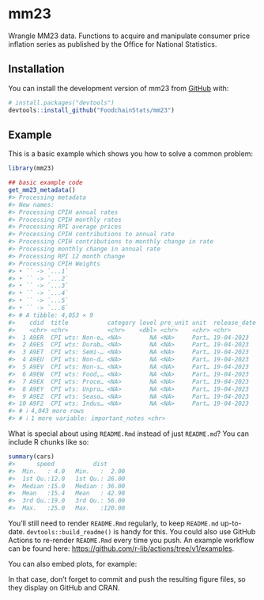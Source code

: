 
<!-- README.md is generated from README.Rmd. Please edit that file -->

# mm23

<!-- badges: start -->
<!-- badges: end -->

Wrangle MM23 data. Functions to acquire and manipulate consumer price
inflation series as published by the Office for National Statistics.

## Installation

You can install the development version of mm23 from
[GitHub](https://github.com/) with:

``` r
# install.packages("devtools")
devtools::install_github("FoodchainStats/mm23")
```

## Example

This is a basic example which shows you how to solve a common problem:

``` r
library(mm23)

## basic example code
get_mm23_metadata()
#> Processing metadata
#> New names:
#> Processing CPIH annual rates
#> Processing CPIH monthly rates
#> Processing RPI average prices
#> Processing CPIH contributions to annual rate
#> Processing CPIH contributions to monthly change in rate
#> Processing monthly change in annual rate
#> Processing RPI 12 month change
#> Processing CPIH Weights
#> • `` -> `...1`
#> • `` -> `...2`
#> • `` -> `...3`
#> • `` -> `...4`
#> • `` -> `...5`
#> • `` -> `...6`
#> # A tibble: 4,053 × 9
#>    cdid  title           category level pre_unit unit  release_date next_release
#>    <chr> <chr>           <chr>    <dbl> <chr>    <chr> <chr>        <chr>       
#>  1 A9ER  CPI wts: Non-e… <NA>        NA <NA>     Part… 19-04-2023   24 May 2023 
#>  2 A9ES  CPI wts: Durab… <NA>        NA <NA>     Part… 19-04-2023   24 May 2023 
#>  3 A9ET  CPI wts: Semi-… <NA>        NA <NA>     Part… 19-04-2023   24 May 2023 
#>  4 A9EU  CPI wts: Non-d… <NA>        NA <NA>     Part… 19-04-2023   24 May 2023 
#>  5 A9EV  CPI wts: Non-s… <NA>        NA <NA>     Part… 19-04-2023   24 May 2023 
#>  6 A9EW  CPI wts: Food,… <NA>        NA <NA>     Part… 19-04-2023   24 May 2023 
#>  7 A9EX  CPI wts: Proce… <NA>        NA <NA>     Part… 19-04-2023   24 May 2023 
#>  8 A9EY  CPI wts: Unpro… <NA>        NA <NA>     Part… 19-04-2023   24 May 2023 
#>  9 A9EZ  CPI wts: Seaso… <NA>        NA <NA>     Part… 19-04-2023   24 May 2023 
#> 10 A9F2  CPI wts: Indus… <NA>        NA <NA>     Part… 19-04-2023   24 May 2023 
#> # ℹ 4,043 more rows
#> # ℹ 1 more variable: important_notes <chr>
```

What is special about using `README.Rmd` instead of just `README.md`?
You can include R chunks like so:

``` r
summary(cars)
#>      speed           dist       
#>  Min.   : 4.0   Min.   :  2.00  
#>  1st Qu.:12.0   1st Qu.: 26.00  
#>  Median :15.0   Median : 36.00  
#>  Mean   :15.4   Mean   : 42.98  
#>  3rd Qu.:19.0   3rd Qu.: 56.00  
#>  Max.   :25.0   Max.   :120.00
```

You’ll still need to render `README.Rmd` regularly, to keep `README.md`
up-to-date. `devtools::build_readme()` is handy for this. You could also
use GitHub Actions to re-render `README.Rmd` every time you push. An
example workflow can be found here:
<https://github.com/r-lib/actions/tree/v1/examples>.

You can also embed plots, for example:

In that case, don’t forget to commit and push the resulting figure
files, so they display on GitHub and CRAN.
